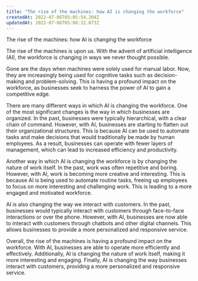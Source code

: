 ```yaml
---
title: "The rise of the machines: how AI is changing the workforce"
createdAt: 2022-07-06T05:05:54.204Z
updatedAt: 2022-07-06T05:08:32.073Z
---
```


The rise of the machines: how AI is changing the workforce

The rise of the machines is upon us. With the advent of artificial intelligence (AI), the workforce is changing in ways we never thought possible.

Gone are the days when machines were solely used for manual labor. Now, they are increasingly being used for cognitive tasks such as decision-making and problem-solving. This is having a profound impact on the workforce, as businesses seek to harness the power of AI to gain a competitive edge.

There are many different ways in which AI is changing the workforce. One of the most significant changes is the way in which businesses are organized. In the past, businesses were typically hierarchical, with a clear chain of command. However, with AI, businesses are starting to flatten out their organizational structures. This is because AI can be used to automate tasks and make decisions that would traditionally be made by human employees. As a result, businesses can operate with fewer layers of management, which can lead to increased efficiency and productivity.

Another way in which AI is changing the workforce is by changing the nature of work itself. In the past, work was often repetitive and boring. However, with AI, work is becoming more creative and interesting. This is because AI is being used to automate routine tasks, freeing up employees to focus on more interesting and challenging work. This is leading to a more engaged and motivated workforce.

AI is also changing the way we interact with customers. In the past, businesses would typically interact with customers through face-to-face interactions or over the phone. However, with AI, businesses are now able to interact with customers through chatbots and other digital channels. This allows businesses to provide a more personalized and responsive service.

Overall, the rise of the machines is having a profound impact on the workforce. With AI, businesses are able to operate more efficiently and effectively. Additionally, AI is changing the nature of work itself, making it more interesting and engaging. Finally, AI is changing the way businesses interact with customers, providing a more personalized and responsive service.
